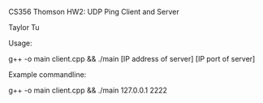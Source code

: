 CS356 Thomson
HW2: UDP Ping Client and Server

Taylor Tu

Usage:

g++ -o main client.cpp && ./main [IP address of server] [IP port of server]

Example commandline:

g++ -o main client.cpp && ./main 127.0.0.1 2222

